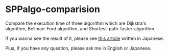 # SPPalgo-comparision

Compare the execution time of three algorithm which are Dijkstra's algorithm, Bellman–Ford algorithm, and Shortest-path-faster-algorithm.

If you wanna see the result of it, please see [this article](https://qiita.com/DaikiSuyama/items/663b3e91fd0cf411dd64) written in Japanese.

Plus, if you have any question, please ask me in English or Japanese.
